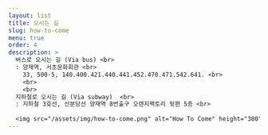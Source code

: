 ```yaml
---
layout: list
title: 오시는 길 
slug: how-to-come 
menu: true
order: 4
description: >
  버스로 오시는 길 (Via bus) <br>
  : 양재역, 서초문화회관 <br>
    33, 500-5, 140.400.421.440.441.452.470.471.542.641. <br>
    <br>
    <br>
  지하철로 오시는 길 (Via subway)  <br>
  : 지하철 3호선, 신분당선 양재역 8번출구 오렌지팩토리 뒷편 5층 <br>
  
  <img src="/assets/img/how-to-come.png" alt="How To Come" height="380" width="380">
---
```

